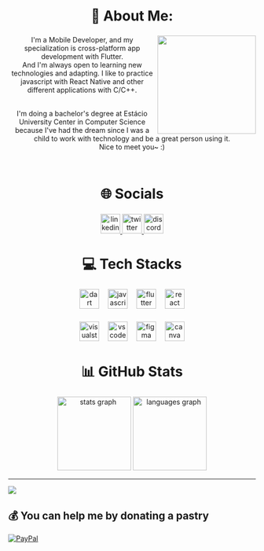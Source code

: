 <h1 align="center">💫 About Me:</h1>

### 
<img align="right" height="200" src="https://i.imgur.com/pI1MT5p.png"  />

<p align="center">I'm a Mobile Developer, and my specialization is cross-platform app development with Flutter.<br>And I'm always open to learning new technologies and adapting. I like to practice javascript with React Native and other different applications with C/C++.</p><p align="center"><br>I'm doing a bachelor's degree at Estácio University Center in Computer Science because I've had the dream since I was a child to work with technology and be a great person using it.<br>Nice to meet you~ :)</p>

<br clear="both">
<h1 align="center">🌐 Socials</h1>

###
<div align="center">
   <a href="https://linkedin.com/in/samuel-barbosa20" target="_blank">
    <img src="https://img.shields.io/static/v1?message=LinkedIn&logo=linkedin&label=&color=0077B5&logoColor=white&labelColor=&style=for-the-badge" height="40" alt="linkedin logo"  />
  </a>
  <a href="https://twitter.com/samuelbs777" target="_blank">
    <img src="https://img.shields.io/static/v1?message=Twitter&logo=twitter&label=&color=1DA1F2&logoColor=white&labelColor=&style=for-the-badge" height="40" alt="twitter logo"  />
  </a>
  <a href="https://discord.com/" target="_blank">
    <img src="https://img.shields.io/static/v1?message=@sannyc_&logo=discord&label=&color=7289DA&logoColor=white&labelColor=&style=for-the-badge" height="40" alt="discord logo"  />
  </a>
</div>
<h1 align="center">💻 Tech Stacks</h1>

###
<div align="center">
  <img src="https://cdn.jsdelivr.net/gh/devicons/devicon/icons/dart/dart-original.svg" height="40" alt="dart logo"  />
  <img width="10" />
  <img src="https://cdn.jsdelivr.net/gh/devicons/devicon/icons/javascript/javascript-plain.svg" height="40" alt="javascript logo"  />
  <img width="10" />
  <img src="https://cdn.jsdelivr.net/gh/devicons/devicon/icons/flutter/flutter-original.svg" height="40" alt="flutter logo"  />
  <img width="10" />
  <img src="https://cdn.jsdelivr.net/gh/devicons/devicon/icons/react/react-original.svg" height="40" alt="react logo"  />
</div>

###
<div align="center">
  <img src="https://cdn.jsdelivr.net/gh/devicons/devicon/icons/visualstudio/visualstudio-plain.svg" height="40" alt="visualstudio logo"  />
  <img width="10" />
  <img src="https://cdn.jsdelivr.net/gh/devicons/devicon/icons/vscode/vscode-original.svg" height="40" alt="vscode logo"  />
  <img width="10" />
  <img src="https://cdn.jsdelivr.net/gh/devicons/devicon/icons/figma/figma-original.svg" height="40" alt="figma logo"  />
  <img width="10" />
  <img src="https://cdn.jsdelivr.net/gh/devicons/devicon/icons/canva/canva-original.svg" height="40" alt="canva logo"  />
</div>
<h1 align="center">📊 GitHub Stats</h1>

###
<div align="center">
  <img src="https://github-readme-stats.vercel.app/api?username=sml07&hide_title=false&hide_rank=true&show_icons=true&include_all_commits=true&count_private=true&disable_animations=false&theme=graywhite&locale=en&hide_border=true&order=1&custom_title=Status" height="150" alt="stats graph"  />
  <img src="https://github-readme-stats.vercel.app/api/top-langs?username=sml07&locale=en&hide_title=false&layout=compact&card_width=320&langs_count=4&theme=graywhite&hide_border=true&order=2&custom_title=Languages" height="150" alt="languages graph"  />
</div>

---
[![](https://visitcount.itsvg.in/api?id=sml07&icon=6&color=12)](https://visitcount.itsvg.in)

  ## 💰 You can help me by donating a pastry
  [![PayPal](https://img.shields.io/badge/PayPal-00457C?style=for-the-badge&logo=paypal&logoColor=white)](https://www.paypal.com/donate/?business=5PJVA2SXUVK8C&no_recurring=1&item_name=Buy+me+a+pastry%21&currency_code=BRL) 

  
<!-- Proudly created with GPRM & Profile Readme Generator ( https://gprm.itsvg.in | https://profile-readme-generator.com/ ) -->

